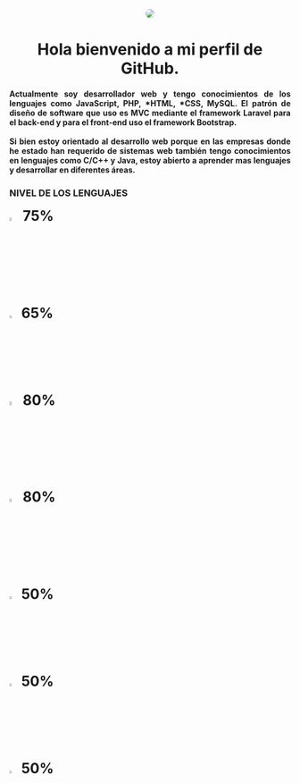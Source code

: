 <div align="center">
  <img  style="border-radius: 100%" src="https://media3.giphy.com/media/qgQUggAC3Pfv687qPC/giphy.gif">
</div>
<div id="header" style="text-align: center;">
  <h1 align="center" >Hola bienvenido a mi perfil de GitHub.</h1>
</div>

<div id="badges" style="text-align: justify;">
  <h4>
    Actualmente soy desarrollador web y tengo conocimientos de los lenguajes como JavaScript, PHP, *HTML, *CSS, MySQL. El patrón de diseño de software que uso es MVC mediante el framework Laravel para el back-end y para el front-end uso el framework Bootstrap.<br><br>
    Si bien estoy orientado al desarrollo web porque en las empresas donde he estado han requerido de sistemas web también tengo conocimientos en lenguajes como C/C++ y Java, estoy abierto a aprender mas lenguajes y desarrollar en diferentes áreas.
  </h4>
</div>

<div>
  <h3>NIVEL DE LOS LENGUAJES</h3>
  <img width="4%" height="auto" src="https://upload.wikimedia.org/wikipedia/commons/thumb/2/27/PHP-logo.svg/711px-PHP-logo.svg.png">
  <label style="font-size: 25px; font-weight: bold;">75%</label><br>
  <img width="3.5%" style="margin-top: 5px;" height="auto" src="https://encrypted-tbn0.gstatic.com/images?q=tbn:ANd9GcSCFmj9qg68AFAx8H7Xo5x20h4Ozi3ug1gXUdKqKnSBUfMdXuOKxMCpV4nsVecAwPNjwPs&usqp=CAU">
  <label style="font-size: 25px; font-weight: bold;">65%</label><br>
  <img width="4%" style="margin-top: 5px;" height="auto" src="https://e7.pngegg.com/pngimages/747/798/png-clipart-mysql-mysql.png">
  <label style="font-size: 25px; font-weight: bold;">80%</label><br>
  <img width="4%" style="margin-top: 5px;" height="auto" src="https://encrypted-tbn0.gstatic.com/images?q=tbn:ANd9GcQpngGRjYX1ca7qAADU3K6eGLj7ShQE3L2otdzfryl_Y9Ht2QRoQKYQbsXd36XIxMbYOw0&usqp=CAU">
  <label style="font-size: 25px; font-weight: bold;">80%</label><br>
  <img width="3.5%" style="margin-top: 5px;" height="auto" src="https://upload.wikimedia.org/wikipedia/commons/thumb/d/d5/CSS3_logo_and_wordmark.svg/1200px-CSS3_logo_and_wordmark.svg.png">
  <label style="font-size: 25px; font-weight: bold;">50%</label><br>
  <img width="3.5%" style="margin-top: 5px;" height="auto" src="https://upload.wikimedia.org/wikipedia/commons/thumb/1/18/ISO_C%2B%2B_Logo.svg/1200px-ISO_C%2B%2B_Logo.svg.png">
  <label style="font-size: 25px; font-weight: bold;">50%</label><br>
  <img width="3.5%" style="margin-top: 5px;" height="auto" src="https://upload.wikimedia.org/wikipedia/en/thumb/3/30/Java_programming_language_logo.svg/1200px-Java_programming_language_logo.svg.png">
  <label style="font-size: 25px; font-weight: bold;">50%</label><br>
</div>
